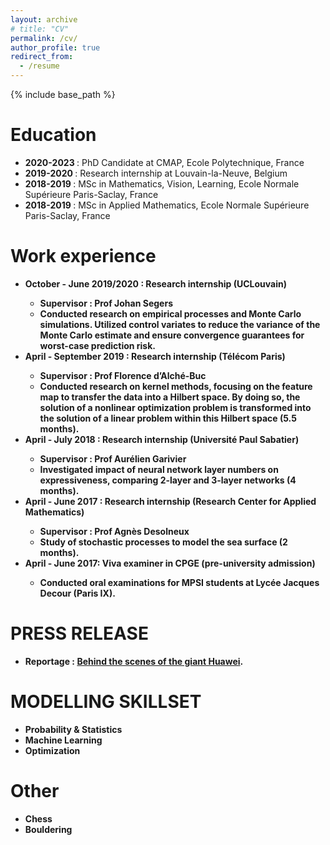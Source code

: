 ```yaml
---
layout: archive
# title: "CV"
permalink: /cv/
author_profile: true
redirect_from:
  - /resume
---
```


{% include base_path %}

Education
======
* <b> 2020-2023 </b>: PhD Candidate at CMAP, Ecole Polytechnique, France
* <b> 2019-2020 </b>: Research internship at Louvain-la-Neuve, Belgium
* <b> 2018-2019 </b>: MSc in Mathematics, Vision, Learning, Ecole Normale Supérieure Paris-Saclay, France
* <b> 2018-2019 </b>: MSc in Applied Mathematics, Ecole Normale Supérieure Paris-Saclay, France

Work experience
======
* <b> October - June 2019/2020 <b>: Research internship (UCLouvain)
  * Supervisor : Prof Johan Segers
  * Conducted research on empirical processes and Monte Carlo simulations. Utilized control variates to reduce the variance of the Monte Carlo estimate and ensure convergence guarantees for worst-case prediction risk.
* <b> April - September 2019 <b>: Research internship (Télécom Paris)
  * Supervisor : Prof Florence d’Alché-Buc
  * Conducted research on kernel methods, focusing on the feature map to transfer the data into a Hilbert space. By doing so, the solution of a nonlinear optimization problem is transformed into the solution of a linear problem within this Hilbert space (5.5 months).
* <b> April - July 2018 <b>: Research internship (Université Paul Sabatier)
  * Supervisor : Prof Aurélien Garivier
  * Investigated impact of neural network layer numbers on expressiveness, comparing 2-layer and 3-layer networks (4 months).
* <b> April - June 2017 <b>: Research internship (Research Center for Applied Mathematics)
  * Supervisor : Prof Agnès Desolneux
  * Study of stochastic processes to model the sea surface (2 months).
* <b> April - June 2017: Viva examiner in CPGE (pre-university admission)
  * Conducted oral examinations for MPSI students at Lycée Jacques Decour (Paris IX).

PRESS RELEASE
======
* Reportage : [Behind the scenes of the giant Huawei](https://www.prismashop.fr/vn/les-archives-de-management/VNMAN298.html).

MODELLING SKILLSET
======
* Probability & Statistics
* Machine Learning
* Optimization
  
Other
======
* Chess
* Bouldering
